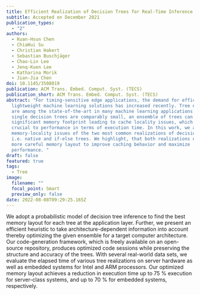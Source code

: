 ```yaml
---
title: Efficient Realization of Decision Trees for Real-Time Inference
subtitle: Accepted on December 2021
publication_types:
  - "2"
authors:
  - Kuan-Hsun Chen
  - ChiaHui Su
  - Christian Hakert
  - Sebastian Buschjäger
  - Chao-Lin Lee
  - Jenq-Kuen Lee
  - Katharina Morik
  - Jian-Jia Chen
doi: 10.1145/3508019
publication: ACM Trans. Embed. Comput. Syst. (TECS)
publication_short: ACM Trans. Embed. Comput. Syst. (TECS)
abstract: "For timing-sensitive edge applications, the demand for efficient
  lightweight machine learning solutions has increased recently. Tree ensembles
  are among the state-of-the-art in many machine learning applications. While
  single decision trees are comparably small, an ensemble of trees can have a
  significant memory footprint leading to cache locality issues, which are
  crucial to performance in terms of execution time. In this work, we analyze
  memory-locality issues of the two most common realizations of decision trees,
  i.e. native and if-else trees. We highlight, that both realizations demand a
  more careful memory layout to improve caching behavior and maximize
  performance. "
draft: false
featured: true
tags:
  - Tree
image:
  filename: ""
  focal_point: Smart
  preview_only: false
date: 2022-08-08T09:29:25.165Z
---
```

We adopt a probabilistic model of decision tree inference to find the best memory layout for each tree at the application layer. Further, we present an efficient heuristic to take architecture-dependent information into account thereby optimizing the given ensemble for a target computer architecture. Our code-generation framework, which is freely available on an open-source repository, produces optimized code sessions while preserving the structure and accuracy of the trees. With several real-world data sets, we evaluate the elapsed time of various tree realizations on server hardware as well as embedded systems for Intel and ARM processors. Our optimized memory layout achieves a reduction in execution time up to 75 % execution for server-class systems, and up to 70 % for embedded systems, respectively.
